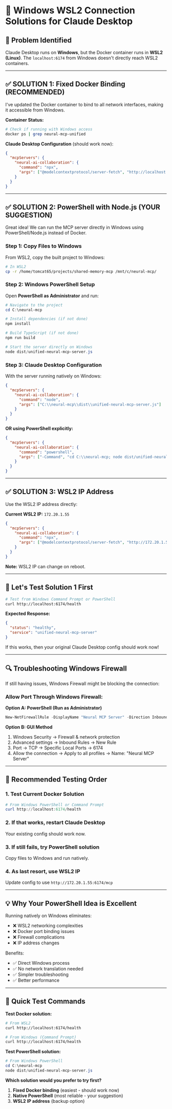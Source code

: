 # 🔧 Windows WSL2 Connection Solutions for Claude Desktop

## 🎯 **Problem Identified**
Claude Desktop runs on **Windows**, but the Docker container runs in **WSL2 (Linux)**. The `localhost:6174` from Windows doesn't directly reach WSL2 containers.

---

## ✅ **SOLUTION 1: Fixed Docker Binding (RECOMMENDED)**

I've updated the Docker container to bind to all network interfaces, making it accessible from Windows.

**Container Status:**
```bash
# Check if running with Windows access
docker ps | grep neural-mcp-unified
```

**Claude Desktop Configuration** (should work now):
```json
{
  "mcpServers": {
    "neural-ai-collaboration": {
      "command": "npx",
      "args": ["@modelcontextprotocol/server-fetch", "http://localhost:6174/mcp"]
    }
  }
}
```

---

## ✅ **SOLUTION 2: PowerShell with Node.js (YOUR SUGGESTION)**

Great idea! We can run the MCP server directly in Windows using PowerShell/Node.js instead of Docker.

### **Step 1: Copy Files to Windows**

From WSL2, copy the built project to Windows:
```bash
# In WSL2
cp -r /home/tomcat65/projects/shared-memory-mcp /mnt/c/neural-mcp/
```

### **Step 2: Windows PowerShell Setup**

Open **PowerShell as Administrator** and run:
```powershell
# Navigate to the project
cd C:\neural-mcp

# Install dependencies (if not done)
npm install

# Build TypeScript (if not done)
npm run build

# Start the server directly on Windows
node dist/unified-neural-mcp-server.js
```

### **Step 3: Claude Desktop Configuration**

With the server running natively on Windows:
```json
{
  "mcpServers": {
    "neural-ai-collaboration": {
      "command": "node",
      "args": ["C:\\neural-mcp\\dist\\unified-neural-mcp-server.js"]
    }
  }
}
```

**OR using PowerShell explicitly:**
```json
{
  "mcpServers": {
    "neural-ai-collaboration": {
      "command": "powershell",
      "args": ["-Command", "cd C:\\neural-mcp; node dist/unified-neural-mcp-server.js"]
    }
  }
}
```

---

## ✅ **SOLUTION 3: WSL2 IP Address**

Use the WSL2 IP address directly:

**Current WSL2 IP:** `172.20.1.55`

```json
{
  "mcpServers": {
    "neural-ai-collaboration": {
      "command": "npx",
      "args": ["@modelcontextprotocol/server-fetch", "http://172.20.1.55:6174/mcp"]
    }
  }
}
```

**Note:** WSL2 IP can change on reboot.

---

## 🧪 **Let's Test Solution 1 First**

```bash
# Test from Windows Command Prompt or PowerShell
curl http://localhost:6174/health
```

**Expected Response:**
```json
{
  "status": "healthy",
  "service": "unified-neural-mcp-server"
}
```

If this works, then your original Claude Desktop config should work now!

---

## 🔍 **Troubleshooting Windows Firewall**

If still having issues, Windows Firewall might be blocking the connection:

### **Allow Port Through Windows Firewall:**

**Option A: PowerShell (Run as Administrator)**
```powershell
New-NetFirewallRule -DisplayName "Neural MCP Server" -Direction Inbound -Protocol TCP -LocalPort 6174 -Action Allow
```

**Option B: GUI Method**
1. Windows Security → Firewall & network protection
2. Advanced settings → Inbound Rules → New Rule
3. Port → TCP → Specific Local Ports → 6174
4. Allow the connection → Apply to all profiles → Name: "Neural MCP Server"

---

## 🎯 **Recommended Testing Order**

### **1. Test Current Docker Solution**
```powershell
# From Windows PowerShell or Command Prompt
curl http://localhost:6174/health
```

### **2. If that works, restart Claude Desktop**
Your existing config should work now.

### **3. If still fails, try PowerShell solution**
Copy files to Windows and run natively.

### **4. As last resort, use WSL2 IP**
Update config to use `http://172.20.1.55:6174/mcp`

---

## 💡 **Why Your PowerShell Idea is Excellent**

Running natively on Windows eliminates:
- ❌ WSL2 networking complexities
- ❌ Docker port binding issues
- ❌ Firewall complications
- ❌ IP address changes

Benefits:
- ✅ Direct Windows process
- ✅ No network translation needed
- ✅ Simpler troubleshooting
- ✅ Better performance

---

## 🚀 **Quick Test Commands**

**Test Docker solution:**
```bash
# From WSL2
curl http://localhost:6174/health

# From Windows (Command Prompt)
curl http://localhost:6174/health
```

**Test PowerShell solution:**
```powershell
# From Windows PowerShell
cd C:\neural-mcp
node dist/unified-neural-mcp-server.js
```

**Which solution would you prefer to try first?**

1. **Fixed Docker binding** (easiest - should work now)
2. **Native PowerShell** (most reliable - your suggestion)
3. **WSL2 IP address** (backup option)